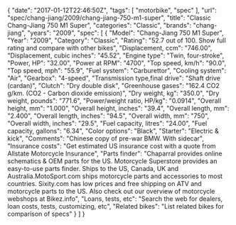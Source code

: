 {
    "date": "2017-01-12T22:46:50Z",
    "tags": [
        "motorbike",
        "spec"
    ],
    "url": "spec\/chang-jiang\/2009\/chang-jiang-750-m1-super",
    "title": "Classic Chang-Jiang 750 M1 Super",
    "categories": "Classic",
    "brands": "chang-jiang",
    "years": "2009",
    "spec": [
        {
            "Model": "Chang-Jiang 750 M1 Super",
            "Year": "2009",
            "Category": "Classic",
            "Rating": "52.7 out of 100. Show full rating and compare with other bikes",
            "Displacement, ccm": "746.00",
            "Displacement, cubic inches": "45.52",
            "Engine type": "Twin, four-stroke",
            "Power, HP": "32.00",
            "Power at RPM": "4700",
            "Top speed, km\/h": "90.0",
            "Top speed, mph": "55.9",
            "Fuel system": "Carburettor",
            "Cooling system": "Air",
            "Gearbox": "4-speed",
            "Transmission type,final drive": "Shaft drive (cardan)",
            "Clutch": "Dry double disk",
            "Greenhouse gases": "162.4 CO2 g\/km. (CO2 - Carbon dioxide emission)",
            "Dry weight, kg": "350.0",
            "Dry weight, pounds": "771.6",
            "Power\/weight ratio, HP\/kg": "0.0914",
            "Overall height, mm": "1.000",
            "Overall height, inches": "39.4",
            "Overall length, mm": "2.400",
            "Overall length, inches": "94.5",
            "Overall width, mm": "750",
            "Overall width, inches": "29.5",
            "Fuel capacity, litres": "24.00",
            "Fuel capacity, gallons": "6.34",
            "Color options": "Black",
            "Starter": "Electric & kick",
            "Comments": "Chinese copy of pre-war BMW. With sidecar",
            "Insurance costs": "Get estimated US insurance cost with a quote from Allstate Motorcycle Insurance",
            "Parts finder": "Chaparral provides online schematics & OEM parts for the US.   Motorcycle Superstore provides an easy-to-use parts finder. Ships to the US, Canada, UK and Australia.MotoSport.com ships motorcycle parts and accessories to most countries.    Sixity.com has low prices and free shipping on ATV and motorcycle parts to the US. Also check out our overview of motorcycle webshops at Bikez.info",
            "Loans, tests, etc": "Search the web for dealers, loan costs, tests, customizing, etc",
            "Related bikes": "List related bikes for comparison of specs"
        }
    ]
}